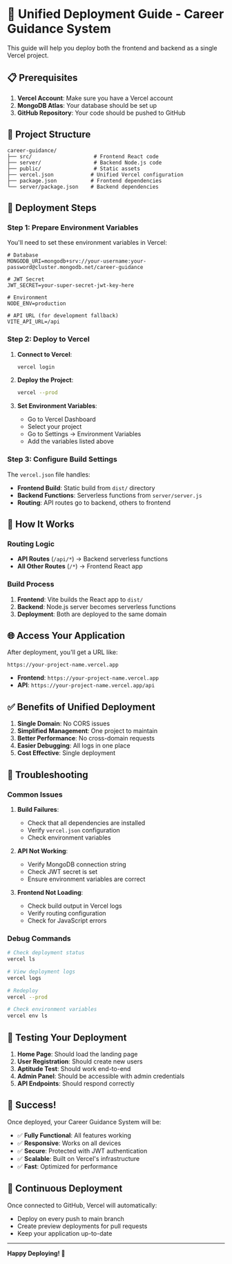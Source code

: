 # 🚀 Unified Deployment Guide - Career Guidance System

This guide will help you deploy both the frontend and backend as a single Vercel project.

## 📋 Prerequisites

1. **Vercel Account**: Make sure you have a Vercel account
2. **MongoDB Atlas**: Your database should be set up
3. **GitHub Repository**: Your code should be pushed to GitHub

## 🔧 Project Structure

```
career-guidance/
├── src/                    # Frontend React code
├── server/                 # Backend Node.js code
├── public/                 # Static assets
├── vercel.json            # Unified Vercel configuration
├── package.json           # Frontend dependencies
└── server/package.json    # Backend dependencies
```

## 🚀 Deployment Steps

### Step 1: Prepare Environment Variables

You'll need to set these environment variables in Vercel:

```env
# Database
MONGODB_URI=mongodb+srv://your-username:your-password@cluster.mongodb.net/career-guidance

# JWT Secret
JWT_SECRET=your-super-secret-jwt-key-here

# Environment
NODE_ENV=production

# API URL (for development fallback)
VITE_API_URL=/api
```

### Step 2: Deploy to Vercel

1. **Connect to Vercel**:
   ```bash
   vercel login
   ```

2. **Deploy the Project**:
   ```bash
   vercel --prod
   ```

3. **Set Environment Variables**:
   - Go to Vercel Dashboard
   - Select your project
   - Go to Settings → Environment Variables
   - Add the variables listed above

### Step 3: Configure Build Settings

The `vercel.json` file handles:
- **Frontend Build**: Static build from `dist/` directory
- **Backend Functions**: Serverless functions from `server/server.js`
- **Routing**: API routes go to backend, others to frontend

## 🔄 How It Works

### Routing Logic
- **API Routes** (`/api/*`) → Backend serverless functions
- **All Other Routes** (`/*`) → Frontend React app

### Build Process
1. **Frontend**: Vite builds the React app to `dist/`
2. **Backend**: Node.js server becomes serverless functions
3. **Deployment**: Both are deployed to the same domain

## 🌐 Access Your Application

After deployment, you'll get a URL like:
```
https://your-project-name.vercel.app
```

- **Frontend**: `https://your-project-name.vercel.app`
- **API**: `https://your-project-name.vercel.app/api`

## ✅ Benefits of Unified Deployment

1. **Single Domain**: No CORS issues
2. **Simplified Management**: One project to maintain
3. **Better Performance**: No cross-domain requests
4. **Easier Debugging**: All logs in one place
5. **Cost Effective**: Single deployment

## 🔧 Troubleshooting

### Common Issues

1. **Build Failures**:
   - Check that all dependencies are installed
   - Verify `vercel.json` configuration
   - Check environment variables

2. **API Not Working**:
   - Verify MongoDB connection string
   - Check JWT secret is set
   - Ensure environment variables are correct

3. **Frontend Not Loading**:
   - Check build output in Vercel logs
   - Verify routing configuration
   - Check for JavaScript errors

### Debug Commands

```bash
# Check deployment status
vercel ls

# View deployment logs
vercel logs

# Redeploy
vercel --prod

# Check environment variables
vercel env ls
```

## 📱 Testing Your Deployment

1. **Home Page**: Should load the landing page
2. **User Registration**: Should create new users
3. **Aptitude Test**: Should work end-to-end
4. **Admin Panel**: Should be accessible with admin credentials
5. **API Endpoints**: Should respond correctly

## 🎉 Success!

Once deployed, your Career Guidance System will be:
- ✅ **Fully Functional**: All features working
- ✅ **Responsive**: Works on all devices
- ✅ **Secure**: Protected with JWT authentication
- ✅ **Scalable**: Built on Vercel's infrastructure
- ✅ **Fast**: Optimized for performance

## 🔄 Continuous Deployment

Once connected to GitHub, Vercel will automatically:
- Deploy on every push to main branch
- Create preview deployments for pull requests
- Keep your application up-to-date

---

**Happy Deploying! 🚀** 